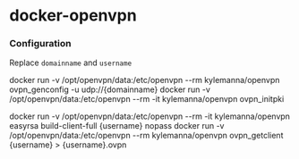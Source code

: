 # docker-openvpn

### Configuration

Replace `domainname` and `username`

  docker run -v /opt/openvpn/data:/etc/openvpn --rm kylemanna/openvpn ovpn_genconfig -u udp://{domainname}
  docker run -v /opt/openvpn/data:/etc/openvpn --rm -it kylemanna/openvpn ovpn_initpki

  docker run -v /opt/openvpn/data:/etc/openvpn --rm -it kylemanna/openvpn easyrsa build-client-full {username} nopass
  docker run -v /opt/openvpn/data:/etc/openvpn --rm kylemanna/openvpn ovpn_getclient {username} > {username}.ovpn
